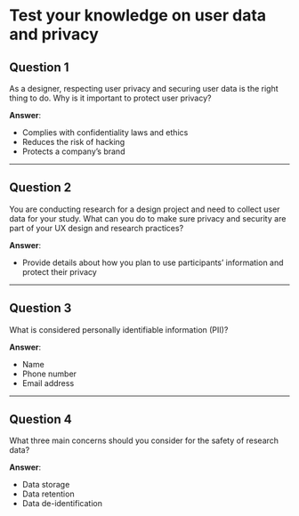 # Test your knowledge on user data and privacy

## Question 1
As a designer, respecting user privacy and securing user data is the right thing to do. Why is it important to protect user privacy?

**Answer**:  
- Complies with confidentiality laws and ethics  
- Reduces the risk of hacking  
- Protects a company’s brand

---

## Question 2
You are conducting research for a design project and need to collect user data for your study. What can you do to make sure privacy and security are part of your UX design and research practices?

**Answer**:  
- Provide details about how you plan to use participants’ information and protect their privacy

---

## Question 3
What is considered personally identifiable information (PII)?

**Answer**:  
- Name  
- Phone number  
- Email address

---

## Question 4
What three main concerns should you consider for the safety of research data?

**Answer**:  
- Data storage  
- Data retention  
- Data de-identification
